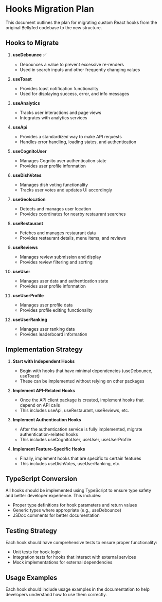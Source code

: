 # Hooks Migration Plan

This document outlines the plan for migrating custom React hooks from the original Bellyfed codebase to the new structure.

## Hooks to Migrate

1. **useDebounce** ✅
   - Debounces a value to prevent excessive re-renders
   - Used in search inputs and other frequently changing values

2. **useToast**
   - Provides toast notification functionality
   - Used for displaying success, error, and info messages

3. **useAnalytics**
   - Tracks user interactions and page views
   - Integrates with analytics services

4. **useApi**
   - Provides a standardized way to make API requests
   - Handles error handling, loading states, and authentication

5. **useCognitoUser**
   - Manages Cognito user authentication state
   - Provides user profile information

6. **useDishVotes**
   - Manages dish voting functionality
   - Tracks user votes and updates UI accordingly

7. **useGeolocation**
   - Detects and manages user location
   - Provides coordinates for nearby restaurant searches

8. **useRestaurant**
   - Fetches and manages restaurant data
   - Provides restaurant details, menu items, and reviews

9. **useReviews**
   - Manages review submission and display
   - Provides review filtering and sorting

10. **useUser**
    - Manages user data and authentication state
    - Provides user profile information

11. **useUserProfile**
    - Manages user profile data
    - Provides profile editing functionality

12. **useUserRanking**
    - Manages user ranking data
    - Provides leaderboard information

## Implementation Strategy

1. **Start with Independent Hooks**
   - Begin with hooks that have minimal dependencies (useDebounce, useToast)
   - These can be implemented without relying on other packages

2. **Implement API-Related Hooks**
   - Once the API client package is created, implement hooks that depend on API calls
   - This includes useApi, useRestaurant, useReviews, etc.

3. **Implement Authentication Hooks**
   - After the authentication service is fully implemented, migrate authentication-related hooks
   - This includes useCognitoUser, useUser, useUserProfile

4. **Implement Feature-Specific Hooks**
   - Finally, implement hooks that are specific to certain features
   - This includes useDishVotes, useUserRanking, etc.

## TypeScript Conversion

All hooks should be implemented using TypeScript to ensure type safety and better developer experience. This includes:

- Proper type definitions for hook parameters and return values
- Generic types where appropriate (e.g., useDebounce<T>)
- JSDoc comments for better documentation

## Testing Strategy

Each hook should have comprehensive tests to ensure proper functionality:

- Unit tests for hook logic
- Integration tests for hooks that interact with external services
- Mock implementations for external dependencies

## Usage Examples

Each hook should include usage examples in the documentation to help developers understand how to use them correctly.
